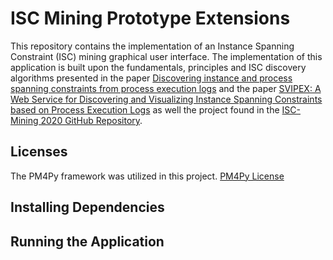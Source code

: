 # ISC Mining Prototype Extensions

This repository contains the implementation of an Instance Spanning Constraint (ISC) mining graphical user interface. The implementation of this application is built upon the fundamentals, principles and ISC discovery algorithms presented in the paper [Discovering instance and process spanning constraints from process execution logs](https://www.sciencedirect.com/science/article/pii/S0306437919305368) and the paper [SVIPEX: A Web Service for Discovering and Visualizing Instance Spanning Constraints based on Process Execution Logs](http://ceur-ws.org/Vol-2673/paperDR11.pdf) as well the project found in the [ISC-Mining 2020 GitHub Repository](https://github.com/WinterKaro/iscmining-infsys20).
## Licenses
The PM4Py framework was utilized in this project. [PM4Py License](https://github.com/pm4py/pm4py-core/blob/release/LICENSE)

## Installing Dependencies

## Running the Application